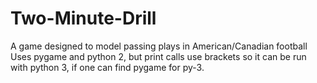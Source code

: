 # Two-Minute-Drill
A game designed to model passing plays in American/Canadian football
Uses pygame and python 2, but print calls use brackets so it can be run
with python 3, if one can find pygame for py-3.

